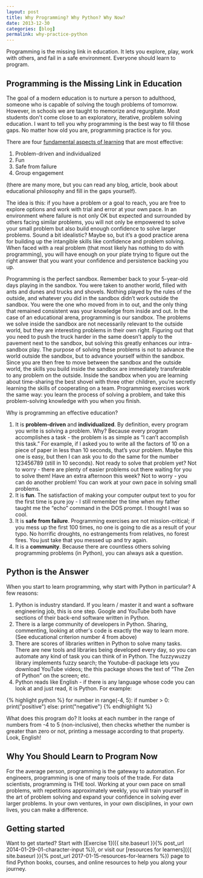 ```yaml
---
layout: post
title: Why Programming? Why Python? Why Now?
date: 2013-12-30
categories: [blog]
permalink: why-practice-python
---
```


Programming is the missing link in education. It lets you explore, play, work with others, and fail in a safe environment. Everyone should learn to program.

<!-- more -->

## Programming is the Missing Link in Education

The goal of a modern education is to nurture a person to adulthood, someone who is capable of solving the tough problems of tomorrow. However, in schools we are taught to memorize and regurgitate. Most students don't come close to an exploratory, iterative, problem solving education. I want to tell you why programming is the best way to fill those gaps. No matter how old you are, programming practice is for you.

There are four [fundamental aspects of learning](http://ecologyofeducation.net/wsite/?p=2457) that are most effective:

1. Problem-driven and individualized
2. Fun
3. Safe from failure
4. Group engagement

(there are many more, but you can read any blog, article, book about educational philosophy and fill in the gaps yourself).

The idea is this: if you have a problem or a goal to reach, you are free to explore options and work with trial and error at your own pace. In an environment where failure is not only OK but expected and surrounded by others facing similar problems, you will not only be empowered to solve your small problem but also build enough confidence to solve larger problems. Sound a bit idealistic? Maybe so, but it’s a good practice arena for building up the intangible skills like confidence and problem solving. When faced with a real problem (that most likely has nothing to do with programming), you will have enough on your plate trying to figure out the right answer that you want your confidence and persistence backing you up.

Programming is the perfect sandbox. Remember back to your 5-year-old days playing in the sandbox. You were taken to another world, filled with ants and dunes and trucks and shovels. Nothing played by the rules of the outside, and whatever you did in the sandbox didn’t work outside the sandbox. You were the one who moved from in to out, and the only thing that remained consistent was your knowledge from inside and out. In the case of an educational arena, programming is our sandbox. The problems we solve inside the sandbox are not necessarily relevant to the outside world, but they are interesting problems in their own right. Figuring out that you need to push the truck harder in the same doesn’t apply to the pavement next to the sandbox, but solving this greatly enhances our intra-sandbox play. The purpose of solving these problems is not to advance the world outside the sandbox, but to advance yourself within the sandbox. Since you are then free to move between the sandbox and the outside world, the skills you build inside the sandbox are immediately transferable to any problem on the outside. Inside the sandbox when you are learning about time-sharing the best shovel with three other children, you’re secretly learning the skills of cooperating on a team. Programming exercises work the same way: you learn the process of solving a problem, and take this problem-solving knowledge with you when you finish.

Why is programming an effective education?

1. It is **problem-driven** and **individualized**. By definition, every program you write is solving a problem. Why? Because every program accomplishes a task - the problem is as simple as “I can’t accomplish this task.” For example, if I asked you to write all the factors of 10 on a piece of paper in less than 10 seconds, that’s your problem. Maybe this one is easy, but then I can ask you to do the same for the number 123456789 (still in 10 seconds). Not ready to solve that problem yet? Not to worry - there are plenty of easier problems out there waiting for you to solve them! Have an extra afternoon this week? Not to worry - you can do another problem! You can work at your own pace in solving small problems.
2. It is **fun**. The satisfaction of making your computer output text to you for the first time is pure joy - I still remember the time when my father taught me the “echo” command in the DOS prompt. I thought I was so cool.
3. It is **safe from failure**. Programming exercises are not mission-critical; if you mess up the first 100 times, no one is going to die as a result of your typo. No horrific droughts, no estrangements from relatives, no forest fires. You just take that you messed up and try again.
4. It is a **community**. Because there are countless others solving programming problems (in Python), you can always ask a question.

## Python is the Answer

When you start to learn programming, why start with Python in particular? A few reasons:

1. Python is industry standard. If you learn / master it and want a software engineering job, this is one step. Google and YouTube both have sections of their back-end software written in Python.
2. There is a large community of developers in Python. Sharing, commenting, looking at other's code is exactly the way to learn more. (See educational criterion number 4 from above)
3. There are scores of libraries written in Python to solve many tasks. There are new tools and libraries being developed every day, so you can automate any kind of task you can think of in Python. The fuzzywuzzy library implements fuzzy search; the Youtube-dl package lets you download YouTube videos; the this package shows the text of “The Zen of Python” on the screen; etc.
4. Python reads like English - if there is any language whose code you can look at and just read, it is Python. For example:

{% highlight python %}
    for number in range(-4, 5):
        if number > 0:
            print("positive")
        else:
            print("negative")
{% endhighlight %}

What does this program do? It looks at each number in the range of numbers from -4 to 5 (non-inclusive), then checks whether the number is greater than zero or not, printing a message according to that property. Look, English!

## Why You Should Learn to Program Now

For the average person, programming is the gateway to automation. For engineers, programming is one of many tools of the trade. For data scientists, programming is THE tool. Working at your own pace on small problems, with repetitions approximately weekly, you will train yourself in the art of problem solving and expand your confidence in solving ever larger problems. In your own ventures, in your own disciplines, in your own lives, you can make a difference.

## Getting started

Want to get started? Start with [Exercise 1]({{ site.baseurl }}{% post_url 2014-01-29-01-character-input %}), or visit our [resources for learners]({{ site.baseurl }}{% post_url 2017-01-15-resources-for-learners %}) page to find Python books, courses, and online resources to help you along your journey.